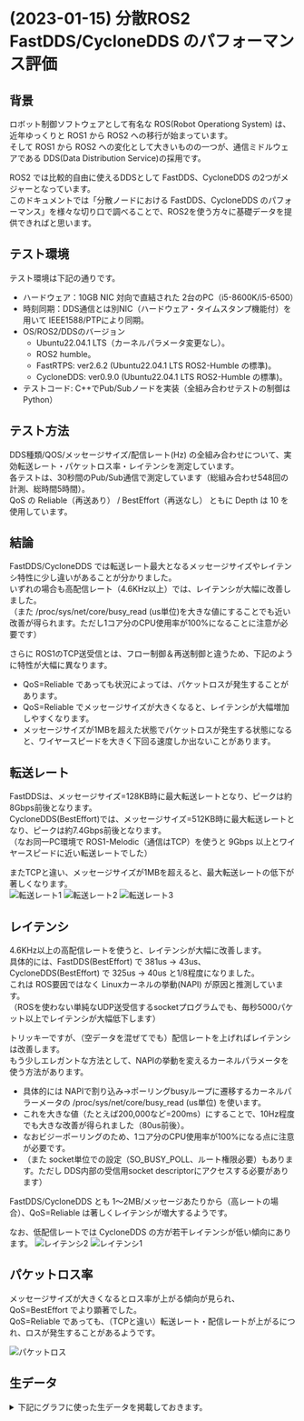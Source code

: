 # (2023-01-15) 分散ROS2 FastDDS/CycloneDDS のパフォーマンス評価
## 背景
ロボット制御ソフトウェアとして有名な ROS(Robot Operationg System) は、近年ゆっくりと ROS1 から ROS2 への移行が始まっています。  
そして ROS1 から ROS2 への変化として大きいものの一つが、通信ミドルウェアである DDS(Data Distribution Service)の採用です。  

ROS2 では比較的自由に使えるDDSとして FastDDS、CycloneDDS の2つがメジャーとなっています。  
このドキュメントでは「分散ノードにおける FastDDS、CycloneDDS のパフォーマンス」を様々な切り口で調べることで、ROS2を使う方々に基礎データを提供できればと思います。

## テスト環境
テスト環境は下記の通りです。
- ハードウェア：10GB NIC 対向で直結された 2台のPC（i5-8600K/i5-6500）
- 時刻同期：DDS通信とは別NIC（ハードウェア・タイムスタンプ機能付）を用いて IEEE1588/PTPにより同期。
- OS/ROS2/DDSのバージョン
  - Ubuntu22.04.1 LTS（カーネルパラメータ変更なし）。
  - ROS2 humble。
  - FastRTPS: ver2.6.2 (Ubuntu22.04.1 LTS ROS2-Humble の標準)。
  - CycloneDDS: ver0.9.0 (Ubuntu22.04.1 LTS ROS2-Humble の標準)。
- テストコード: C++でPub/Subノードを実装（全組み合わせテストの制御はPython）

## テスト方法
DDS種類/QOS/メッセージサイズ/配信レート(Hz) の全組み合わせについて、実効転送レート・パケットロス率・レイテンシを測定しています。  
各テストは、30秒間のPub/Sub通信で測定しています（総組み合わせ548回の計測、総時間5時間）。  
QoS の Reliable（再送あり） / BestEffort（再送なし） ともに Depth は 10 を使用しています。

## 結論
FastDDS/CycloneDDS では転送レート最大となるメッセージサイズやレイテンシ特性に少し違いがあることが分かりました。  
いずれの場合も高配信レート（4.6KHz以上）では、レイテンシが大幅に改善しました。  
（また /proc/sys/net/core/busy_read (us単位)を大きな値にすることでも近い改善が得られます。ただし1コア分のCPU使用率が100%になることに注意が必要です）  

さらに ROS1のTCP送受信とは、フロー制御＆再送制御と違うため、下記のように特性が大幅に異なります。
  - QoS=Reliable であっても状況によっては、パケットロスが発生することがあります。
  - QoS=Reliable でメッセージサイズが大きくなると、レイテンシが大幅増加しやすくなります。
  - メッセージサイズが1MBを超えた状態でパケットロスが発生する状態になると、ワイヤースピードを大きく下回る速度しか出ないことがあります。

## 転送レート
FastDDSは、メッセージサイズ=128KB時に最大転送レートとなり、ピークは約8Gbps前後となります。  
CycloneDDS(BestEffort)では、メッセージサイズ=512KB時に最大転送レートとなり、ピークは約7.4Gbps前後となります。  
（なお同一PC環境で ROS1-Melodic（通信はTCP）を使うと 9Gbps 以上とワイヤースピードに近い転送レートでした）  

またTCPと違い、メッセージサイズが1MBを超えると、最大転送レートの低下が著しくなります。  
![転送レート1](2023-01-15-DDS-performance/transfer.png)
![転送レート2](2023-01-15-DDS-performance/transfer2.png)
![転送レート3](2023-01-15-DDS-performance/transfer3.png)

## レイテンシ
4.6KHz以上の高配信レートを使うと、レイテンシが大幅に改善します。  
具体的には、FastDDS(BestEffort) で 381us → 43us、CycloneDDS(BestEffort) で 325us → 40us と1/8程度になりました。  
これは ROS要因ではなく Linuxカーネルの挙動(NAPI) が原因と推測しています。  
（ROSを使わない単純なUDP送受信するsocketプログラムでも、毎秒5000パケット以上でレイテンシが大幅低下します）  

トリッキーですが、（空データを混ぜてでも）配信レートを上げればレイテンシは改善します。  
もう少しエレガントな方法として、NAPIの挙動を変えるカーネルパラメータを使う方法があります。  
- 具体的には NAPIで割り込み→ポーリングbusyループに遷移するカーネルパラーメータの /proc/sys/net/core/busy_read (us単位) を使います。
- これを大きな値（たとえば200,000など=200ms）にすることで、10Hz程度でも大きな改善が得られました（80us前後）。
- なおビジーポーリングのため、1コア分のCPU使用率が100%になる点に注意が必要です。
- （また socket単位での設定（SO_BUSY_POLL、ルート権限必要）もあります。ただし DDS内部の受信用socket descriptorにアクセスする必要があります）


FastDDS/CycloneDDS とも 1～2MB/メッセージあたりから（高レートの場合）、QoS=Reliable は著しくレイテンシが増大するようです。  

なお、低配信レートでは CycloneDDS の方が若干レイテンシが低い傾向にあります。
![レイテンシ2](2023-01-15-DDS-performance/latency2.png)
![レイテンシ1](2023-01-15-DDS-performance/latency.png)


## パケットロス率
メッセージサイズが大きくなるとロス率が上がる傾向が見られ、QoS=BestEffort でより顕著でした。  
QoS=Reliable であっても、（TCPと違い）転送レート・配信レートが上がるにつれ、ロスが発生することがあるようです。  

![パケットロス](2023-01-15-DDS-performance/loss.png)

## 生データ
<details>
<summary>下記にグラフに使った生データを掲載しておきます。</summary>

### FastDDS qos_besteffort=0 qos_depth=10
|Size|Hz|Speed(Mbps)|loss-pkt|send-pkt|loss-rate|loop-rate|latency(ave)|latency(max)|
|----|----|----|----|----|----|----|----|----|
|1024|10|0.08|0|301|0.0000|1.0033|0.407|0.458|
|1024|21|0.17|0|630|0.0000|1.0000|0.404|0.464|
|1024|46|0.38|0|1381|0.0000|1.0000|0.390|0.469|
|1024|100|0.82|0|3000|0.0000|1.0000|0.399|0.470|
|1024|215|1.76|0|6450|0.0000|1.0000|0.391|0.461|
|1024|463|3.79|0|13890|0.0000|1.0000|0.392|0.498|
|1024|1000|8.19|0|30000|0.0000|1.0000|0.384|0.688|
|1024|2150|17.61|0|64500|0.0000|1.0000|0.283|0.884|
|1024|4630|37.93|0|138901|0.0000|1.0000|0.057|0.432|
|1024|10000|81.92|0|300001|0.0000|1.0000|0.053|0.578|
|1024|21500|88.67|0|324709|0.0000|0.5034|0.051|0.883|
|2048|10|0.16|0|301|0.0000|1.0033|0.436|0.470|
|2048|21|0.34|0|630|0.0000|1.0000|0.424|0.479|
|2048|46|0.75|0|1381|0.0000|1.0007|0.430|0.492|
|2048|100|1.64|0|3000|0.0000|1.0000|0.390|0.918|
|2048|215|3.52|0|6450|0.0000|1.0000|0.410|0.758|
|2048|463|7.59|0|13890|0.0000|1.0000|0.418|0.680|
|2048|1000|16.38|0|30001|0.0000|1.0000|0.418|2.168|
|2048|2150|35.23|0|64501|0.0000|1.0000|0.342|1.013|
|2048|4630|75.86|0|138901|0.0000|1.0000|0.170|2.841|
|2048|10000|163.84|0|299996|0.0000|1.0000|0.086|0.890|
|2048|21500|178.12|0|326156|0.0000|0.5057|0.082|0.701|
|4096|10|0.33|0|301|0.0000|1.0033|0.421|0.484|
|4096|21|0.69|0|630|0.0000|1.0000|0.441|0.505|
|4096|46|1.51|0|1381|0.0000|1.0007|0.434|0.507|
|4096|100|3.28|0|3000|0.0000|1.0000|0.437|0.500|
|4096|215|7.05|0|6450|0.0000|1.0000|0.427|0.532|
|4096|463|15.17|0|13890|0.0000|1.0000|0.431|0.541|
|4096|1000|32.77|0|29999|0.0000|1.0000|0.415|3.121|
|4096|2150|70.45|0|64501|0.0000|1.0000|0.306|0.636|
|4096|4630|151.71|0|138899|0.0000|1.0000|0.158|1.296|
|4096|10000|327.68|0|299996|0.0000|1.0000|0.091|1.061|
|4096|21500|357.11|0|326945|0.0000|0.5069|0.083|1.053|
|8192|10|0.66|0|301|0.0000|1.0033|0.430|0.477|
|8192|21|1.38|0|630|0.0000|1.0000|0.440|0.501|
|8192|46|3.01|0|1380|0.0000|1.0000|0.458|0.565|
|8192|100|6.55|0|3001|0.0000|1.0003|0.422|0.495|
|8192|215|14.09|0|6450|0.0000|1.0000|0.450|0.545|
|8192|463|30.34|0|13890|0.0000|1.0000|0.443|0.550|
|8192|1000|65.54|0|30000|0.0000|1.0000|0.436|1.812|
|8192|2150|140.90|0|64500|0.0000|1.0000|0.289|1.326|
|8192|4630|303.44|0|138902|0.0000|1.0000|0.137|1.292|
|8192|10000|655.32|0|299984|0.0000|0.9999|0.172|0.877|
|8192|21500|718.29|0|328806|0.0000|0.5098|0.172|0.933|
|16384|10|1.31|0|301|0.0000|1.0033|0.507|0.563|
|16384|21|2.75|0|630|0.0000|1.0000|0.502|0.565|
|16384|46|6.03|0|1381|0.0000|1.0007|0.489|0.562|
|16384|100|13.11|0|3000|0.0000|1.0000|0.496|0.601|
|16384|215|28.18|0|6451|0.0000|1.0002|0.492|0.712|
|16384|463|60.69|0|13890|0.0000|1.0000|0.490|0.661|
|16384|1000|131.07|0|30000|0.0000|1.0000|0.467|0.686|
|16384|2150|281.81|0|64501|0.0000|1.0000|0.299|1.727|
|16384|4630|606.87|0|138903|0.0000|1.0000|0.149|0.514|
|16384|10000|1310.71|0|299999|0.0000|1.0000|0.156|1.337|
|16384|21500|1456.65|0|333401|0.0000|0.5169|0.149|0.570|
|32768|10|2.62|0|301|0.0000|1.0033|0.601|0.710|
|32768|21|5.51|0|630|0.0000|1.0000|0.589|0.701|
|32768|46|12.06|0|1380|0.0000|1.0000|0.582|0.673|
|32768|100|26.21|0|3000|0.0000|1.0000|0.578|0.691|
|32768|215|56.36|0|6451|0.0000|1.0002|0.583|0.780|
|32768|463|121.37|0|13890|0.0000|1.0000|0.578|0.713|
|32768|1000|262.14|0|30000|0.0000|1.0000|0.571|1.336|
|32768|2150|563.61|0|64501|0.0000|1.0000|0.362|1.817|
|32768|4630|1213.73|0|138901|0.0000|1.0000|0.171|0.530|
|32768|10000|2621.20|28|300000|0.0001|1.0000|0.168|1.848|
|32768|21500|5170.79|15|591767|0.0000|0.9175|0.168|0.966|
|65536|10|5.24|0|301|0.0000|1.0033|0.758|0.840|
|65536|21|11.01|0|630|0.0000|1.0000|0.771|0.928|
|65536|46|24.12|0|1381|0.0000|1.0007|0.761|0.839|
|65536|100|52.43|0|3000|0.0000|1.0000|0.757|0.877|
|65536|215|112.72|0|6450|0.0000|1.0000|0.760|0.904|
|65536|463|242.74|0|13890|0.0000|1.0000|0.756|0.861|
|65536|1000|524.29|0|30000|0.0000|1.0000|0.725|2.669|
|65536|2150|1127.22|0|64501|0.0000|1.0000|0.473|1.520|
|65536|4630|2427.51|0|138904|0.0000|1.0000|0.223|0.806|
|65536|10000|5237.59|18|299716|0.0001|0.9991|0.214|1.790|
|65536|21500|5783.27|9|330931|0.0000|0.5131|0.219|1.368|
|131072|10|10.49|0|301|0.0000|1.0033|1.044|1.317|
|131072|21|22.02|0|630|0.0000|1.0000|0.992|1.142|
|131072|46|48.23|0|1380|0.0000|1.0000|1.027|1.240|
|131072|100|104.86|0|3000|0.0000|1.0000|1.020|1.180|
|131072|215|225.44|0|6450|0.0000|1.0000|1.034|1.205|
|131072|463|485.49|0|13890|0.0000|1.0000|1.035|1.487|
|131072|1000|1048.54|1|30000|0.0000|1.0000|0.825|10.627|
|131072|2150|2254.46|0|64501|0.0000|1.0000|0.434|1.117|
|131072|4630|4853.06|60|138908|0.0004|1.0001|0.281|2.582|
|131072|10000|7522.26|260|215474|0.0012|0.7182|0.276|3.237|
|131072|21500|7516.83|195|215254|0.0009|0.3337|0.274|2.740|
|262144|10|20.98|0|301|0.0000|1.0033|2.242|12.077|
|262144|21|44.04|0|630|0.0000|1.0000|1.649|1.800|
|262144|46|96.47|0|1381|0.0000|1.0007|1.609|1.820|
|262144|100|209.71|0|3000|0.0000|1.0000|1.660|12.024|
|262144|215|450.88|0|6450|0.0000|1.0000|1.727|12.476|
|262144|463|970.41|8|13890|0.0006|1.0000|1.428|21.613|
|262144|1000|2088.15|126|29998|0.0042|0.9999|0.832|11.022|
|262144|2150|4508.88|1|64502|0.0000|1.0000|0.466|4.566|
|262144|4630|6373.15|1|91170|0.0000|0.6564|0.474|3.175|
|262144|10000|6464.99|7|92490|0.0001|0.3083|0.471|5.283|
|524288|10|41.96|0|301|0.0000|1.0033|2.791|3.983|
|524288|21|88.08|0|630|0.0000|1.0000|3.438|24.206|
|524288|46|192.93|0|1380|0.0000|1.0000|2.925|23.956|
|524288|100|419.73|0|3003|0.0000|1.0010|3.431|44.056|
|524288|215|901.76|0|6450|0.0000|1.0000|2.824|22.133|
|524288|463|1923.25|1|13758|0.0001|0.9905|1.613|23.829|
|524288|1000|4179.35|93|29987|0.0031|0.9996|0.966|13.024|
|524288|2150|6705.44|1|47963|0.0000|0.7436|0.789|5.970|
|524288|4630|6783.54|8|48528|0.0002|0.3494|0.788|14.276|
|1048576|10|83.93|0|301|0.0000|1.0033|5.072|7.625|
|1048576|21|176.15|0|630|0.0000|1.0000|5.157|54.840|
|1048576|46|385.84|0|1380|0.0000|1.0000|5.370|37.440|
|1048576|100|838.79|0|3000|0.0000|1.0000|5.305|51.066|
|1048576|215|1801.90|0|6445|0.0000|0.9992|3.479|28.609|
|1048576|463|3551.60|33|12735|0.0026|0.9168|2.951|35.487|
|1048576|1000|6298.81|41|22568|0.0018|0.7523|1.623|14.753|
|1048576|2150|6444.29|17|23064|0.0007|0.3576|1.552|17.048|
|2097152|10|167.88|0|301|0.0000|1.0033|10.283|12.914|
|2097152|21|352.45|0|631|0.0000|1.0016|10.225|41.963|
|2097152|46|771.83|0|1381|0.0000|1.0007|11.725|30.103|
|2097152|100|1675.19|0|2996|0.0000|0.9987|9.012|104.424|
|2097152|215|3238.00|17|5811|0.0029|0.9004|11.506|58.099|
|2097152|463|4403.47|3276|11153|0.2937|0.8027|20.556|33.170|
|2097152|1000|4229.98|3079|10644|0.2893|0.3548|22.111|32.128|
|4194304|10|335.82|0|301|0.0000|1.0033|19.916|26.028|
|4194304|21|704.66|0|631|0.0000|1.0016|22.592|33.168|
|4194304|46|1543.38|0|1380|0.0000|1.0000|13.888|58.531|
|4194304|100|3260.36|37|2957|0.0125|0.9840|27.773|145.440|
|4194304|215|4266.63|1304|5122|0.2546|0.7935|37.603|57.945|
|4194304|463|3937.31|1589|5111|0.3109|0.3678|47.304|63.280|
|8388608|10|671.61|0|301|0.0000|1.0033|32.690|57.887|
|8388608|21|1408.43|0|631|0.0000|1.0000|27.574|84.063|
|8388608|46|2956.25|0|1323|0.0000|0.9580|35.404|157.545|
|8388608|100|4174.16|646|2512|0.2572|0.8373|86.734|150.674|
|8388608|215|4453.66|691|2682|0.2576|0.4158|75.172|154.181|
|16777216|10|1342.79|0|301|0.0000|1.0033|49.602|74.347|
|16777216|21|2812.22|0|630|0.0000|0.9984|48.109|206.217|
|16777216|46|4348.14|326|1298|0.2512|0.9406|176.975|308.151|
|16777216|100|4176.03|306|1242|0.2464|0.4129|152.392|298.379|

### FastDDS qos_besteffort=1 qos_depth=10
|Size|Hz|Speed(Mbps)|loss-pkt|send-pkt|loss-rate|loop-rate|latency(ave)|latency(max)|
|----|----|----|----|----|----|----|----|----|
|1024|10|0.08|0|301|0.0000|1.0033|0.381|0.409|
|1024|21|0.17|0|630|0.0000|1.0000|0.381|0.420|
|1024|46|0.38|0|1380|0.0000|1.0000|0.373|0.440|
|1024|100|0.82|0|3000|0.0000|1.0000|0.368|0.431|
|1024|215|1.76|0|6450|0.0000|1.0000|0.370|0.464|
|1024|463|3.79|0|13890|0.0000|1.0000|0.366|0.524|
|1024|1000|8.19|0|30000|0.0000|1.0000|0.358|1.554|
|1024|2150|17.61|0|64497|0.0000|1.0000|0.313|0.673|
|1024|4630|37.93|0|138902|0.0000|1.0000|0.054|0.324|
|1024|10000|81.92|0|300002|0.0000|1.0000|0.045|0.514|
|1024|21500|88.10|0|322630|0.0000|0.5002|0.043|0.544|
|2048|10|0.16|0|301|0.0000|1.0033|0.408|0.438|
|2048|21|0.34|0|630|0.0000|1.0000|0.402|0.441|
|2048|46|0.75|0|1380|0.0000|1.0000|0.398|0.452|
|2048|100|1.64|0|3000|0.0000|1.0000|0.365|0.453|
|2048|215|3.52|0|6451|0.0000|1.0002|0.393|0.459|
|2048|463|7.59|0|13890|0.0000|1.0000|0.391|0.507|
|2048|1000|16.38|0|30000|0.0000|1.0000|0.387|0.498|
|2048|2150|35.23|0|64500|0.0000|1.0000|0.338|3.093|
|2048|4630|75.86|0|138900|0.0000|1.0000|0.156|1.411|
|2048|10000|163.84|7|300002|0.0000|1.0000|0.083|1.851|
|2048|21500|176.41|6|323020|0.0000|0.5008|0.081|1.739|
|4096|10|0.33|0|301|0.0000|1.0033|0.411|0.443|
|4096|21|0.69|0|631|0.0000|1.0016|0.404|0.456|
|4096|46|1.51|0|1380|0.0000|1.0000|0.405|0.492|
|4096|100|3.28|0|3000|0.0000|1.0000|0.395|0.511|
|4096|215|7.05|0|6451|0.0000|1.0002|0.398|0.528|
|4096|463|15.17|0|13890|0.0000|1.0000|0.401|0.592|
|4096|1000|32.77|0|30000|0.0000|1.0000|0.394|0.580|
|4096|2150|70.44|9|64500|0.0001|1.0000|0.329|12.133|
|4096|4630|151.72|0|138901|0.0000|1.0000|0.154|1.190|
|4096|10000|327.68|0|300000|0.0000|1.0000|0.087|0.780|
|4096|21500|353.02|0|323198|0.0000|0.5011|0.082|0.771|
|8192|10|0.66|0|301|0.0000|1.0033|0.439|0.489|
|8192|21|1.38|0|630|0.0000|1.0000|0.433|0.472|
|8192|46|3.01|0|1380|0.0000|1.0000|0.422|0.485|
|8192|100|6.55|0|3001|0.0000|1.0003|0.428|0.497|
|8192|215|14.09|0|6450|0.0000|1.0000|0.418|0.500|
|8192|463|30.34|0|13890|0.0000|1.0000|0.421|0.500|
|8192|1000|65.54|0|30000|0.0000|1.0000|0.415|0.662|
|8192|2150|140.88|10|64500|0.0002|1.0000|0.315|12.238|
|8192|4630|303.43|0|138902|0.0000|1.0000|0.140|0.749|
|8192|10000|655.32|8|299990|0.0000|1.0000|0.169|1.986|
|8192|21500|707.55|0|323892|0.0000|0.5022|0.165|0.800|
|16384|10|1.31|0|301|0.0000|1.0033|0.477|0.514|
|16384|21|2.75|0|630|0.0000|1.0000|0.477|0.532|
|16384|46|6.03|0|1380|0.0000|1.0000|0.467|0.529|
|16384|100|13.11|0|3000|0.0000|1.0000|0.467|0.581|
|16384|215|28.18|0|6450|0.0000|1.0000|0.463|0.544|
|16384|463|60.69|0|13890|0.0000|1.0000|0.469|1.885|
|16384|1000|131.07|0|29999|0.0000|1.0000|0.450|0.596|
|16384|2150|281.81|0|64501|0.0000|1.0000|0.369|0.893|
|16384|4630|606.87|0|138902|0.0000|1.0000|0.151|0.614|
|16384|10000|1310.71|5|300002|0.0000|1.0000|0.173|1.241|
|16384|21500|1427.61|11|326765|0.0000|0.5066|0.171|1.145|
|32768|10|2.62|0|301|0.0000|1.0033|0.568|0.601|
|32768|21|5.51|0|631|0.0000|1.0016|0.564|0.631|
|32768|46|12.06|0|1380|0.0000|1.0000|0.558|0.644|
|32768|100|26.21|0|3000|0.0000|1.0000|0.555|0.673|
|32768|215|56.36|0|6450|0.0000|1.0000|0.555|0.641|
|32768|463|121.37|0|13890|0.0000|1.0000|0.555|0.725|
|32768|1000|262.14|0|30000|0.0000|1.0000|0.547|2.152|
|32768|2150|563.61|0|64501|0.0000|1.0000|0.369|1.567|
|32768|4630|1213.73|0|138902|0.0000|1.0000|0.180|0.540|
|32768|10000|2621.28|22|300004|0.0001|1.0000|0.164|1.678|
|32768|21500|4139.36|76|473788|0.0002|0.7346|0.165|4.927|
|65536|10|5.24|0|301|0.0000|1.0033|0.773|0.847|
|65536|21|11.01|0|630|0.0000|1.0000|0.705|0.839|
|65536|46|24.12|0|1380|0.0000|1.0000|0.742|0.826|
|65536|100|52.43|0|3000|0.0000|1.0000|0.743|0.811|
|65536|215|112.72|0|6451|0.0000|1.0002|0.733|2.329|
|65536|463|242.74|0|13890|0.0000|1.0000|0.744|0.940|
|65536|1000|524.28|0|30000|0.0000|1.0000|0.721|1.126|
|65536|2150|1127.22|0|64501|0.0000|1.0000|0.494|2.078|
|65536|4630|2427.49|0|138903|0.0000|1.0000|0.217|0.679|
|65536|10000|5241.83|72|300012|0.0002|1.0000|0.195|1.475|
|65536|21500|7095.17|17|406007|0.0000|0.6295|0.197|1.776|
|131072|10|10.49|0|301|0.0000|1.0033|1.064|1.246|
|131072|21|22.02|0|630|0.0000|1.0000|1.036|1.157|
|131072|46|48.23|0|1380|0.0000|1.0000|1.046|1.222|
|131072|100|104.86|0|3000|0.0000|1.0000|0.974|1.129|
|131072|215|225.44|0|6450|0.0000|1.0000|1.044|1.246|
|131072|463|485.48|0|13890|0.0000|1.0000|1.036|1.257|
|131072|1000|1048.57|0|30000|0.0000|1.0000|0.826|1.744|
|131072|2150|2254.47|0|64501|0.0000|1.0000|0.441|0.961|
|131072|4630|4854.31|20|138903|0.0001|1.0000|0.269|0.991|
|131072|10000|8019.50|1036|230476|0.0045|0.7683|0.267|2.293|
|131072|21500|7971.24|310|228370|0.0014|0.3541|0.267|2.067|
|262144|10|20.97|0|301|0.0000|1.0033|1.599|2.274|
|262144|21|43.69|5|631|0.0079|1.0016|1.644|1.788|
|262144|46|95.14|19|1380|0.0138|1.0000|1.597|1.778|
|262144|100|207.90|26|3001|0.0087|1.0003|1.624|1.757|
|262144|215|448.15|39|6450|0.0060|1.0000|1.630|1.821|
|262144|463|963.56|106|13890|0.0076|1.0000|1.438|1.907|
|262144|1000|2014.03|1190|30001|0.0397|1.0000|0.691|1.612|
|262144|2150|4508.92|1|64502|0.0000|1.0000|0.461|1.169|
|262144|4630|6691.67|3|95729|0.0000|0.6892|0.466|1.691|
|262144|10000|6525.87|3|93357|0.0000|0.3112|0.475|1.638|
|524288|10|41.81|1|301|0.0033|1.0033|2.753|3.385|
|524288|21|86.68|10|630|0.0159|1.0000|2.750|3.049|
|524288|46|189.85|22|1380|0.0159|1.0000|2.792|3.293|
|524288|100|417.60|13|3000|0.0043|1.0000|2.736|3.092|
|524288|215|899.92|13|6450|0.0020|1.0000|2.762|3.116|
|524288|463|1904.51|249|13872|0.0179|0.9987|1.647|10.993|
|524288|1000|4193.47|7|30002|0.0002|1.0000|0.884|6.100|
|524288|2150|6896.33|2|49329|0.0000|0.7648|0.775|2.081|
|524288|4630|6738.78|5|48205|0.0001|0.3470|0.791|2.132|
|1048576|10|81.11|10|301|0.0332|1.0033|5.335|7.581|
|1048576|21|170.83|19|630|0.0302|1.0000|5.229|6.141|
|1048576|46|383.88|7|1380|0.0051|1.0000|5.185|5.509|
|1048576|100|837.68|4|3000|0.0013|1.0000|5.402|6.311|
|1048576|215|1757.46|164|6450|0.0254|1.0000|3.289|15.845|
|1048576|463|3420.62|338|12572|0.0269|0.9050|2.215|10.922|
|1048576|1000|6639.39|9|23754|0.0004|0.7918|1.496|2.491|
|1048576|2150|6617.06|6|23671|0.0003|0.3670|1.488|2.764|
|2097152|10|165.56|4|301|0.0133|1.0033|9.854|14.841|
|2097152|21|351.13|2|630|0.0032|1.0000|11.182|12.336|
|2097152|46|771.62|0|1380|0.0000|1.0000|10.515|11.094|
|2097152|100|1619.28|104|3000|0.0347|1.0000|7.821|14.377|
|2097152|215|3077.34|504|6007|0.0839|0.9313|4.770|11.814|
|2097152|463|3093.84|5375|10908|0.4928|0.7853|3.374|4.322|
|2097152|1000|3126.16|5413|11004|0.4919|0.3667|3.340|4.752|
|4194304|10|334.49|1|301|0.0033|1.0033|20.063|25.183|
|4194304|21|699.92|4|630|0.0063|1.0000|20.522|21.683|
|4194304|46|1535.08|7|1380|0.0051|1.0000|15.521|21.811|
|4194304|100|2229.06|1007|3000|0.3357|1.0000|10.581|20.698|
|4194304|215|3016.47|2697|5394|0.5000|0.8363|6.932|8.358|
|4194304|463|2977.29|2662|5324|0.5000|0.3833|7.100|8.524|
|8388608|10|653.57|8|301|0.0266|1.0033|39.876|43.872|
|8388608|21|1338.07|32|631|0.0507|1.0016|26.517|42.059|
|8388608|46|2130.53|428|1381|0.3099|1.0007|21.117|38.252|
|8388608|100|2992.91|1337|2675|0.4998|0.8917|13.841|30.310|
|8388608|215|2913.06|1304|2607|0.5002|0.4040|14.017|30.194|
|16777216|10|1337.93|1|301|0.0033|1.0033|50.601|59.645|
|16777216|21|2384.72|97|631|0.1537|1.0000|40.744|64.473|
|16777216|46|2884.47|647|1292|0.5008|0.9362|28.519|44.738|
|16777216|100|2900.51|651|1300|0.5008|0.4329|27.593|39.869|

### CycloneDDS qos_besteffort=0 qos_depth=10
|Size|Hz|Speed(Mbps)|loss-pkt|send-pkt|loss-rate|loop-rate|latency(ave)|latency(max)|
|----|----|----|----|----|----|----|----|----|
|1024|10|0.08|0|301|0.0000|1.0033|0.364|0.407|
|1024|21|0.17|0|630|0.0000|1.0000|0.342|0.390|
|1024|46|0.38|0|1381|0.0000|1.0007|0.348|0.416|
|1024|100|0.82|0|3000|0.0000|1.0000|0.357|0.412|
|1024|215|1.76|0|6450|0.0000|1.0000|0.334|0.411|
|1024|463|3.79|0|13890|0.0000|1.0000|0.345|2.175|
|1024|1000|8.19|0|29999|0.0000|1.0000|0.343|0.594|
|1024|2150|17.61|0|64501|0.0000|1.0000|0.288|0.656|
|1024|4630|37.93|0|138906|0.0000|1.0000|0.051|0.976|
|1024|10000|81.92|0|300006|0.0000|1.0000|0.042|0.938|
|1024|21500|88.49|1|324059|0.0000|0.5024|0.041|1.116|
|2048|10|0.16|0|301|0.0000|1.0033|0.373|0.414|
|2048|21|0.34|0|630|0.0000|1.0000|0.379|0.423|
|2048|46|0.75|0|1380|0.0000|1.0000|0.356|0.422|
|2048|100|1.64|0|3000|0.0000|1.0000|0.356|0.452|
|2048|215|3.52|0|6450|0.0000|1.0000|0.362|0.434|
|2048|463|7.59|0|13890|0.0000|1.0000|0.367|0.596|
|2048|1000|16.38|0|30000|0.0000|1.0000|0.359|1.400|
|2048|2150|35.23|0|64501|0.0000|1.0000|0.311|1.463|
|2048|4630|75.86|0|138911|0.0000|1.0001|0.142|2.131|
|2048|10000|163.84|5|300011|0.0000|1.0000|0.080|1.066|
|2048|21500|176.17|0|322586|0.0000|0.5001|0.074|0.951|
|4096|10|0.33|0|301|0.0000|1.0033|0.390|0.449|
|4096|21|0.69|0|630|0.0000|1.0000|0.387|0.438|
|4096|46|1.51|0|1380|0.0000|1.0000|0.359|0.430|
|4096|100|3.28|0|3000|0.0000|1.0000|0.380|0.480|
|4096|215|7.05|0|6451|0.0000|1.0002|0.377|0.476|
|4096|463|15.17|0|13890|0.0000|1.0000|0.370|0.446|
|4096|1000|32.77|0|30000|0.0000|1.0000|0.372|1.444|
|4096|2150|70.45|0|64499|0.0000|1.0000|0.304|0.749|
|4096|4630|151.72|0|138906|0.0000|1.0000|0.151|1.408|
|4096|10000|327.69|0|300009|0.0000|1.0000|0.082|1.133|
|4096|21500|353.37|2|323519|0.0000|0.5016|0.078|1.374|
|8192|10|0.66|0|301|0.0000|1.0033|0.412|0.505|
|8192|21|1.38|0|630|0.0000|1.0000|0.384|0.471|
|8192|46|3.01|0|1380|0.0000|1.0000|0.403|0.457|
|8192|100|6.55|0|3001|0.0000|1.0003|0.371|0.456|
|8192|215|14.09|0|6450|0.0000|1.0000|0.396|0.499|
|8192|463|30.34|0|13891|0.0000|1.0001|0.390|0.688|
|8192|1000|65.54|0|30000|0.0000|1.0000|0.378|0.500|
|8192|2150|140.91|0|64502|0.0000|1.0000|0.308|1.822|
|8192|4630|303.44|0|138903|0.0000|1.0000|0.124|0.727|
|8192|10000|655.36|5|300007|0.0000|1.0000|0.162|1.196|
|8192|21500|705.68|1|323036|0.0000|0.5008|0.162|0.976|
|16384|10|1.31|0|301|0.0000|1.0033|0.467|0.568|
|16384|21|2.75|0|630|0.0000|1.0000|0.457|0.512|
|16384|46|6.03|0|1380|0.0000|1.0000|0.452|0.526|
|16384|100|13.11|0|3000|0.0000|1.0000|0.445|0.493|
|16384|215|28.18|0|6450|0.0000|1.0000|0.443|0.735|
|16384|463|60.69|0|13890|0.0000|1.0000|0.447|1.536|
|16384|1000|131.07|0|30000|0.0000|1.0000|0.436|1.006|
|16384|2150|281.81|0|64502|0.0000|1.0000|0.354|1.450|
|16384|4630|606.88|0|138904|0.0000|1.0000|0.147|1.026|
|16384|10000|1310.76|0|300009|0.0000|1.0000|0.173|1.152|
|16384|21500|1421.73|0|325409|0.0000|0.5045|0.169|1.389|
|32768|10|2.62|0|301|0.0000|1.0033|0.525|0.683|
|32768|21|5.51|0|631|0.0000|1.0016|0.488|0.590|
|32768|46|12.06|0|1381|0.0000|1.0007|0.490|0.573|
|32768|100|26.21|0|3000|0.0000|1.0000|0.481|0.558|
|32768|215|56.36|0|6450|0.0000|1.0000|0.481|0.786|
|32768|463|121.37|0|13891|0.0000|1.0001|0.494|0.697|
|32768|1000|262.13|0|29999|0.0000|1.0000|0.486|0.779|
|32768|2150|563.63|0|64503|0.0000|1.0000|0.378|0.992|
|32768|4630|1213.79|0|138907|0.0000|1.0001|0.159|1.335|
|32768|10000|2621.44|31|300031|0.0001|1.0001|0.154|3.604|
|32768|21500|3835.34|1|438921|0.0000|0.6805|0.141|1.212|
|65536|10|5.24|0|301|0.0000|1.0033|0.643|0.816|
|65536|21|11.01|0|631|0.0000|1.0000|0.571|0.756|
|65536|46|24.12|0|1380|0.0000|1.0000|0.555|0.715|
|65536|100|52.43|0|3000|0.0000|1.0000|0.590|0.761|
|65536|215|112.72|0|6450|0.0000|1.0000|0.557|0.796|
|65536|463|242.74|0|13890|0.0000|1.0000|0.693|0.979|
|65536|1000|524.29|0|30000|0.0000|1.0000|0.621|0.876|
|65536|2150|1127.26|0|64503|0.0000|1.0000|0.418|1.571|
|65536|4630|2427.08|0|138879|0.0000|0.9998|0.181|8.016|
|65536|10000|5242.12|3|299961|0.0000|0.9999|0.151|1.969|
|65536|21500|6358.91|671|364535|0.0018|0.5652|0.189|1.978|
|131072|10|10.49|0|301|0.0000|1.0033|0.979|1.212|
|131072|21|22.02|0|630|0.0000|1.0000|0.808|1.108|
|131072|46|48.24|0|1381|0.0000|1.0007|0.871|1.108|
|131072|100|104.86|0|3000|0.0000|1.0000|0.803|1.160|
|131072|215|225.44|0|6450|0.0000|1.0000|0.850|1.765|
|131072|463|485.49|0|13890|0.0000|1.0000|0.869|2.059|
|131072|1000|1048.57|0|30000|0.0000|1.0000|0.695|2.236|
|131072|2150|2254.20|0|64494|0.0000|0.9999|0.383|1.916|
|131072|4630|4855.27|3|138914|0.0000|1.0001|0.208|3.293|
|131072|10000|6883.67|5923|202867|0.0292|0.6762|0.339|3.479|
|131072|21500|6976.87|3523|203133|0.0173|0.3149|0.288|3.720|
|262144|10|20.97|0|301|0.0000|1.0033|1.488|2.772|
|262144|21|44.04|0|630|0.0000|1.0000|1.525|2.000|
|262144|46|96.47|0|1380|0.0000|1.0000|1.351|2.037|
|262144|100|209.71|0|3000|0.0000|1.0000|1.510|2.091|
|262144|215|450.89|0|6451|0.0000|1.0002|1.416|1.888|
|262144|463|970.97|0|13890|0.0000|1.0000|1.357|2.717|
|262144|1000|2096.75|0|29995|0.0000|0.9998|0.720|1.897|
|262144|2150|4509.51|3|64513|0.0000|1.0002|0.388|5.646|
|262144|4630|5066.23|24292|96765|0.2510|0.6967|1.947|5.242|
|262144|10000|6476.49|7238|99885|0.0725|0.3330|0.783|5.128|
|524288|10|41.95|0|301|0.0000|1.0033|8.143|205.916|
|524288|21|88.08|0|630|0.0000|1.0000|2.979|101.813|
|524288|46|192.93|0|1380|0.0000|1.0000|3.082|72.090|
|524288|100|418.58|6|3000|0.0020|1.0000|3.766|114.313|
|524288|215|901.24|4|6451|0.0006|1.0002|3.020|50.661|
|524288|463|1938.73|16|13884|0.0012|0.9995|1.772|25.190|
|524288|1000|4185.56|42|29980|0.0014|0.9993|0.784|16.097|
|524288|2150|6111.37|7749|51461|0.1506|0.7978|1.432|8.792|
|524288|4630|5701.69|11270|52052|0.2165|0.3747|1.830|8.882|
|1048576|10|83.90|0|301|0.0000|1.0033|5.535|8.427|
|1048576|21|176.15|0|630|0.0000|1.0000|5.544|8.865|
|1048576|46|385.89|0|1381|0.0000|1.0007|5.457|9.080|
|1048576|100|837.43|5|3001|0.0017|1.0000|6.297|101.577|
|1048576|215|1780.04|73|6439|0.0113|0.9983|6.540|55.511|
|1048576|463|3509.02|297|12851|0.0231|0.9249|4.236|42.721|
|1048576|1000|5215.48|4133|22785|0.1814|0.7595|9.247|20.108|
|1048576|2150|5517.16|4957|24696|0.2007|0.3827|8.236|16.356|
|2097152|10|167.84|0|301|0.0000|1.0033|8.276|15.266|
|2097152|21|352.29|0|630|0.0000|1.0000|13.718|412.228|
|2097152|46|771.66|0|1380|0.0000|1.0000|10.665|15.354|
|2097152|100|1627.48|91|3002|0.0303|1.0007|18.073|121.463|
|2097152|215|2713.35|1043|5901|0.1767|0.9138|30.236|68.039|
|2097152|463|3865.20|5079|11991|0.4236|0.8633|23.156|35.804|
|2097152|1000|4236.55|4157|11735|0.3542|0.3910|23.308|37.166|
|4194304|10|335.70|0|301|0.0000|1.0033|20.217|310.084|
|4194304|21|704.40|0|630|0.0000|1.0000|19.496|83.408|
|4194304|46|1529.93|12|1380|0.0087|1.0000|22.797|257.325|
|4194304|100|2611.83|575|2915|0.1973|0.9697|67.957|129.128|
|4194304|215|4404.81|2186|6126|0.3568|0.9495|44.038|57.703|
|4194304|463|4170.27|2224|5953|0.3736|0.4286|47.136|76.889|
|8388608|10|671.89|0|301|0.0000|1.0033|37.131|46.782|
|8388608|21|1408.31|0|630|0.0000|1.0000|31.039|88.814|
|8388608|46|2568.52|224|1377|0.1627|0.9942|134.204|238.675|
|8388608|100|4182.45|976|2846|0.3429|0.9487|92.849|129.327|
|8388608|215|4137.05|995|2845|0.3497|0.4409|94.034|130.296|
|16777216|10|1343.45|0|301|0.0000|1.0033|57.925|471.657|
|16777216|21|2819.20|0|631|0.0000|1.0016|39.600|76.103|
|16777216|46|3960.84|479|1365|0.3509|0.9884|199.888|259.818|
|16777216|100|4202.57|541|1483|0.3648|0.4930|184.974|257.201|

### CycloneDDS qos_besteffort=1 qos_depth=10
|Size|Hz|Speed(Mbps)|loss-pkt|send-pkt|loss-rate|loop-rate|latency(ave)|latency(max)|
|----|----|----|----|----|----|----|----|----|
|1024|10|0.08|0|301|0.0000|1.0033|0.325|0.346|
|1024|21|0.17|0|630|0.0000|1.0000|0.349|0.429|
|1024|46|0.38|0|1380|0.0000|1.0000|0.350|0.412|
|1024|100|0.82|0|3000|0.0000|1.0000|0.353|0.420|
|1024|215|1.76|0|6451|0.0000|1.0002|0.350|0.640|
|1024|463|3.79|0|13890|0.0000|1.0000|0.342|0.438|
|1024|1000|8.19|0|30000|0.0000|1.0000|0.329|0.419|
|1024|2150|17.61|0|64500|0.0000|1.0000|0.286|2.012|
|1024|4630|37.93|0|138901|0.0000|1.0000|0.050|0.464|
|1024|10000|81.92|0|300001|0.0000|1.0000|0.042|0.541|
|1024|21500|88.08|0|322569|0.0000|0.5001|0.040|0.521|
|2048|10|0.16|0|301|0.0000|1.0033|0.355|0.391|
|2048|21|0.34|0|631|0.0000|1.0016|0.375|0.433|
|2048|46|0.75|0|1381|0.0000|1.0007|0.353|0.419|
|2048|100|1.64|0|3000|0.0000|1.0000|0.370|0.403|
|2048|215|3.52|0|6450|0.0000|1.0000|0.358|0.523|
|2048|463|7.59|0|13890|0.0000|1.0000|0.361|0.623|
|2048|1000|16.38|0|30000|0.0000|1.0000|0.359|0.534|
|2048|2150|35.23|0|64500|0.0000|1.0000|0.322|1.219|
|2048|4630|75.86|0|138901|0.0000|1.0000|0.135|1.762|
|2048|10000|163.84|0|300000|0.0000|1.0000|0.077|1.035|
|2048|21500|176.17|0|322573|0.0000|0.5001|0.071|0.904|
|4096|10|0.33|0|301|0.0000|1.0000|0.355|0.382|
|4096|21|0.69|0|630|0.0000|1.0000|0.372|0.423|
|4096|46|1.51|0|1380|0.0000|1.0000|0.380|0.434|
|4096|100|3.28|0|3000|0.0000|1.0000|0.371|0.400|
|4096|215|7.05|0|6451|0.0000|1.0000|0.375|0.468|
|4096|463|15.17|0|13890|0.0000|1.0000|0.373|0.479|
|4096|1000|32.77|0|30000|0.0000|1.0000|0.367|0.454|
|4096|2150|70.45|0|64500|0.0000|1.0000|0.300|1.281|
|4096|4630|151.72|0|138901|0.0000|1.0000|0.154|1.527|
|4096|10000|327.68|0|300002|0.0000|1.0000|0.081|0.884|
|4096|21500|354.50|81|324639|0.0002|0.5033|0.078|2.098|
|8192|10|0.66|0|301|0.0000|1.0033|0.401|0.418|
|8192|21|1.38|0|631|0.0000|1.0016|0.398|0.449|
|8192|46|3.01|0|1380|0.0000|1.0000|0.399|0.458|
|8192|100|6.55|0|3000|0.0000|1.0000|0.390|0.456|
|8192|215|14.09|0|6450|0.0000|1.0000|0.391|2.585|
|8192|463|30.34|0|13890|0.0000|1.0000|0.388|0.516|
|8192|1000|65.53|0|29999|0.0000|1.0000|0.381|0.713|
|8192|2150|140.90|0|64500|0.0000|1.0000|0.309|1.577|
|8192|4630|303.43|0|138900|0.0000|1.0000|0.128|0.543|
|8192|10000|655.36|0|300000|0.0000|1.0000|0.162|1.047|
|8192|21500|706.02|1|323191|0.0000|0.5011|0.159|1.221|
|16384|10|1.31|0|301|0.0000|1.0033|0.441|0.537|
|16384|21|2.75|0|630|0.0000|1.0000|0.452|0.510|
|16384|46|6.03|0|1380|0.0000|1.0000|0.433|0.487|
|16384|100|13.11|0|3000|0.0000|1.0000|0.431|0.607|
|16384|215|28.18|0|6450|0.0000|1.0000|0.428|0.501|
|16384|463|60.69|0|13890|0.0000|1.0000|0.440|0.570|
|16384|1000|131.07|0|30000|0.0000|1.0000|0.435|0.703|
|16384|2150|281.80|0|64500|0.0000|1.0000|0.355|1.101|
|16384|4630|606.87|0|138902|0.0000|1.0000|0.151|0.844|
|16384|10000|1310.70|0|299995|0.0000|1.0000|0.171|0.935|
|16384|21500|1410.46|0|322829|0.0000|0.5005|0.163|0.820|
|32768|10|2.62|0|301|0.0000|1.0033|0.487|0.522|
|32768|21|5.51|0|630|0.0000|1.0000|0.485|0.552|
|32768|46|12.06|0|1380|0.0000|1.0000|0.483|0.540|
|32768|100|26.21|0|3000|0.0000|1.0000|0.477|0.527|
|32768|215|56.36|0|6450|0.0000|1.0000|0.477|0.592|
|32768|463|121.37|0|13890|0.0000|1.0000|0.475|1.575|
|32768|1000|262.14|0|30000|0.0000|1.0000|0.481|1.969|
|32768|2150|563.59|0|64498|0.0000|1.0000|0.374|0.649|
|32768|4630|1213.74|0|138902|0.0000|1.0000|0.149|0.667|
|32768|10000|2621.21|32|300006|0.0001|1.0000|0.155|1.410|
|32768|21500|3088.23|17|353438|0.0000|0.5480|0.152|2.352|
|65536|10|5.24|0|301|0.0000|1.0033|0.609|0.653|
|65536|21|11.01|0|631|0.0000|1.0016|0.555|0.644|
|65536|46|24.12|0|1380|0.0000|1.0000|0.555|0.676|
|65536|100|52.43|0|3001|0.0000|1.0003|0.556|0.676|
|65536|215|112.72|0|6450|0.0000|1.0000|0.545|0.757|
|65536|463|242.75|0|13891|0.0000|1.0000|0.557|10.735|
|65536|1000|524.29|0|30001|0.0000|1.0000|0.582|0.823|
|65536|2150|1127.22|0|64500|0.0000|1.0000|0.416|1.433|
|65536|4630|2427.50|0|138903|0.0000|1.0000|0.178|3.663|
|65536|10000|5242.91|0|300003|0.0000|1.0000|0.142|1.680|
|65536|21500|6641.31|1032|381052|0.0027|0.5908|0.173|5.596|
|131072|10|10.49|0|301|0.0000|1.0033|0.872|1.165|
|131072|21|22.02|0|630|0.0000|1.0000|0.797|0.903|
|131072|46|48.23|0|1380|0.0000|1.0000|0.817|1.076|
|131072|100|104.86|0|3000|0.0000|1.0000|0.836|1.466|
|131072|215|225.44|0|6451|0.0000|1.0002|0.834|1.040|
|131072|463|485.49|0|13890|0.0000|1.0000|0.856|1.456|
|131072|1000|1048.58|0|30001|0.0000|1.0000|0.758|1.988|
|131072|2150|2253.63|0|64478|0.0000|0.9996|0.357|0.857|
|131072|4630|4855.02|0|138904|0.0000|1.0000|0.207|1.639|
|131072|10000|7303.50|4111|213066|0.0193|0.7102|0.281|2.546|
|131072|21500|7273.30|2609|210700|0.0124|0.3267|0.268|1.859|
|262144|10|20.97|0|300|0.0000|1.0000|1.435|1.963|
|262144|21|44.04|0|630|0.0000|1.0000|1.466|1.665|
|262144|46|96.47|0|1380|0.0000|1.0000|1.466|1.689|
|262144|100|209.71|0|3000|0.0000|1.0000|1.475|2.039|
|262144|215|450.88|0|6450|0.0000|1.0000|1.444|1.715|
|262144|463|970.98|0|13890|0.0000|1.0000|1.336|2.813|
|262144|1000|2093.24|5|29949|0.0002|0.9983|0.838|1.981|
|262144|2150|4508.99|0|64502|0.0000|1.0000|0.395|1.783|
|262144|4630|7215.40|494|103712|0.0048|0.7467|0.411|2.361|
|262144|10000|7122.03|560|102442|0.0055|0.3415|0.417|2.254|
|524288|10|41.67|2|301|0.0066|1.0033|2.833|3.847|
|524288|21|85.42|19|630|0.0302|1.0000|2.695|3.663|
|524288|46|190.98|14|1380|0.0101|1.0000|2.726|3.111|
|524288|100|417.19|16|3000|0.0053|1.0000|2.498|14.196|
|524288|215|895.33|46|6450|0.0071|1.0000|2.847|3.171|
|524288|463|1916.02|185|13890|0.0133|1.0000|1.732|3.880|
|524288|1000|4171.98|145|29986|0.0048|0.9995|0.813|3.734|
|524288|2150|7431.56|119|53274|0.0022|0.8260|0.721|2.816|
|524288|4630|7291.19|1005|53156|0.0189|0.3827|0.738|2.572|
|1048576|10|83.06|3|301|0.0100|1.0033|5.665|7.866|
|1048576|21|174.75|5|630|0.0079|1.0000|5.670|7.840|
|1048576|46|384.15|6|1380|0.0043|1.0000|6.069|9.584|
|1048576|100|820.64|65|3000|0.0217|1.0000|5.977|7.907|
|1048576|215|1656.58|526|6451|0.0815|1.0002|4.120|10.520|
|1048576|463|3229.58|1004|12554|0.0800|0.9038|2.496|7.135|
|1048576|1000|5156.67|9007|27449|0.3281|0.9150|1.673|3.424|
|1048576|2150|5259.96|8483|27295|0.3108|0.4232|1.665|3.650|
|2097152|10|167.80|0|301|0.0000|1.0033|10.057|20.567|
|2097152|21|342.78|17|630|0.0270|1.0000|10.408|15.321|
|2097152|46|771.69|0|1380|0.0000|1.0000|10.600|13.619|
|2097152|100|1591.78|154|3001|0.0513|1.0003|7.166|18.272|
|2097152|215|3233.15|78|5860|0.0133|0.9085|5.088|15.091|
|2097152|463|4458.49|5192|13165|0.3944|0.9477|3.809|5.726|
|2097152|1000|4820.15|4550|13170|0.3455|0.4390|3.691|5.608|
|4194304|10|334.40|1|301|0.0033|1.0000|19.579|32.943|
|4194304|21|699.89|4|630|0.0063|1.0000|21.052|30.492|
|4194304|46|1522.00|19|1380|0.0138|1.0000|16.337|32.714|
|4194304|100|2582.23|687|2997|0.2292|0.9987|11.771|27.463|
|4194304|215|3575.31|3211|6408|0.5011|0.9935|7.204|10.581|
|4194304|463|3618.70|3329|6565|0.5071|0.4726|7.134|10.889|
|8388608|10|662.88|4|301|0.0133|1.0033|37.903|55.717|
|8388608|21|1356.93|23|630|0.0365|1.0000|33.638|53.307|
|8388608|46|2135.02|426|1381|0.3085|1.0007|23.907|52.537|
|8388608|100|3711.50|1342|3002|0.4470|1.0003|15.314|21.391|
|8388608|215|3583.46|1603|3205|0.5002|0.4969|14.371|21.055|
|16777216|10|1334.61|2|301|0.0066|1.0033|58.209|103.557|
|16777216|21|1654.85|260|630|0.4127|1.0000|53.157|75.982|
|16777216|46|3267.52|644|1375|0.4684|0.9957|31.382|63.201|
|16777216|100|3560.05|796|1592|0.5000|0.5305|28.257|41.406|

(*) loop-rate は Hz指定に対して、実際に送信側callbackが呼ばれた割合
</details>
